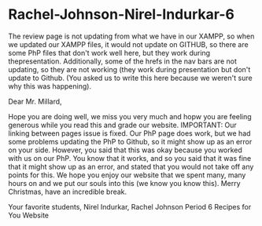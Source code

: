 # Rachel-Johnson-Nirel-Indurkar-6
The review page is not updating from what we have in our XAMPP, so when we updated our XAMPP files, it would not update on GITHUB, so there are some PhP files that don't work well here, but they work during thepresentation. Additionally, some of the hrefs in the nav bars are not updating, so they are not working (they work during presentation but don't update to Github. (You asked us to write this here because we weren't sure why this was happening).

Dear Mr. Millard,

Hope you are doing well, we miss you very much and hopw you are feeling generous while you read this and grade our website.
IMPORTANT: Our linking between pages issue is fixed. Our PhP page does work, but we had some problems updating the PhP to Github, so it might show up as an error on your side. However, you said that this was okay because you worked with us on our PhP. You know that it works, and so you said that it was fine that it might show up as an error, and stated that you would not take off any points for this. We hope you enjoy our website that we spent many, many hours on and we put our souls into this (we know you know this). Merry Christmas, have an incredible break.

Your favorite students,
Nirel Indurkar, Rachel Johnson
Period 6 
Recipes for You Website
